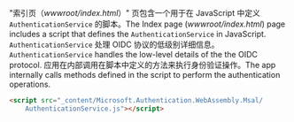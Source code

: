 <span data-ttu-id="c7dcc-101">"索引页（*wwwroot/index.html*）" 页包含一个用于在 JavaScript 中定义 `AuthenticationService` 的脚本。</span><span class="sxs-lookup"><span data-stu-id="c7dcc-101">The Index page (*wwwroot/index.html*) page includes a script that defines the `AuthenticationService` in JavaScript.</span></span> <span data-ttu-id="c7dcc-102">`AuthenticationService` 处理 OIDC 协议的低级别详细信息。</span><span class="sxs-lookup"><span data-stu-id="c7dcc-102">`AuthenticationService` handles the low-level details of the the OIDC protocol.</span></span> <span data-ttu-id="c7dcc-103">应用在内部调用在脚本中定义的方法来执行身份验证操作。</span><span class="sxs-lookup"><span data-stu-id="c7dcc-103">The app internally calls methods defined in the script to perform the authentication operations.</span></span>

```html
<script src="_content/Microsoft.Authentication.WebAssembly.Msal/
    AuthenticationService.js"></script>
```
